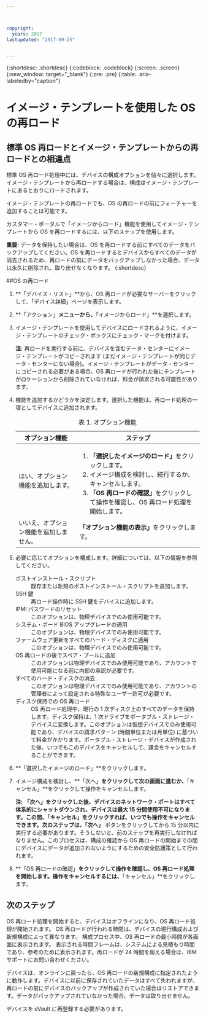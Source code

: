 ```yaml
---



copyright:
  years: 2017
lastupdated: "2017-09-25"


---
```


{:shortdesc: .shortdesc}
{:codeblock: .codeblock}
{:screen: .screen}
{:new_window: target="_blank"}
{:pre: .pre}
{:table: .aria-labeledby="caption"}

# イメージ・テンプレートを使用した OS の再ロード

## 標準 OS 再ロードとイメージ・テンプレートからの再ロードとの相違点
標準 OS 再ロード処理中には、デバイスの構成オプションを個々に選択します。イメージ・テンプレートから再ロードする場合は、構成はイメージ・テンプレートにあるとおりにロードされます。 

イメージ・テンプレートの再ロードでも、OS の再ロードの前にフィーチャーを追加することは可能です。

カスタマー・ポータルで「イメージからロード」機能を使用してイメージ・テンプレートから OS を再ロードするには、以下のステップを使用します。

**重要:** データを保持したい場合は、OS を再ロードする前にすべてのデータをバックアップしてください。OS を再ロードするとデバイスからすべてのデータが消去されるため、再ロードの前にデータをバックアップしなかった場合、データは永久に削除され、取り出せなくなります。
{:shortdesc}

##OS の再ロード
1. **「デバイス・リスト」**から、OS 再ロードが必要なサーバーをクリックして、「デバイス詳細」ページを表示します。
2. **「アクション」**メニューから、**「イメージからロード」**を選択します。
3. イメージ・テンプレートを使用してデバイスにロードされるように、イメージ・テンプレートのチェック・ボックスにチェック・マークを付けます。

   **注:** 再ロードを実行する前に、デバイスを含むデータ・センターにイメージ・テンプレートがコピーされます (まだイメージ・テンプレートが同じデータ・センターにない場合)。イメージ・テンプレートがデータ・センターにコピーされる必要がある場合、OS 再ロードが行われた後にテンプレートがロケーションから削除されていなければ、料金が請求される可能性があります。
  
4. 機能を追加するかどうかを決定します。選択した機能は、再ロード処理の一環としてデバイスに追加されます。
   
   <table>
   <CAPTION>表 1. オプション機能</CAPTION>
   <THEAD>
   <TR>
   <th>オプション機能</th>
   <th>ステップ</th>
   </TR>
   </THEAD>
   <TBODY>
   <tr>
   </tr>
   <tr>
   <td>はい、オプション機能を追加します。</td>
   <td>
   <ol>
   <li><b>「選択したイメージのロード」</b>をクリックします。</li>
   <li>イメージ構成を検討し、続行するか、キャンセルします。</li>
   <li><b>「OS 再ロードの確認」</b>をクリックして操作を確認し、OS 再ロード処理を開始します。</li>
   </ol>
   </td>
   </tr>
   <tr>
   <td>いいえ、オプション機能を追加しません。</td>
   <td><b>「オプション機能の表示」</b>をクリックします。</td>
   </tr>
   </TBODY>
   </table>

5. 必要に応じてオプションを構成します。詳細については、以下の情報を参照してください。
   
   <dl>
   <dt>ポストインストール・スクリプト</dt>
   <dd>既存または新規のポストインストール・スクリプトを追加します。</dd>
   <dt>SSH 鍵</dt>
   <dd>再ロード操作時に SSH 鍵をデバイスに追加します。</dd>
   <dt>IPMI パスワードのリセット</dt>
   <dd> このオプションは、物理デバイスでのみ使用可能です。</dd>
   <dt>システム・ボード BIOS アップグレードの適用</dt>
   <dd>このオプションは、物理デバイスでのみ使用可能です。</dd>
   <dt>ファームウェア更新をすべてのハード・ディスクに適用</dt>
   <dd>このオプションは、物理デバイスでのみ使用可能です。</dd>
   <dt>OS 再ロードの後でスペア・プールに追加</dt>
   <dd>このオプションは物理デバイスでのみ使用可能であり、アカウントで使用可能になる前に内部の承認が必要です。</dd>
   <dt>すべてのハード・ディスクの消去</dt>
   <dd> このオプションは物理デバイスでのみ使用可能であり、アカウントの管理者によって設定される特殊なユーザー許可が必要です。</dd>
   <dt>ディスク保持での OS 再ロード</dt>
   <dd>OS 再ロード処理中、現行の 1 次ディスク上のすべてのデータを保持します。ディスク保持は、1 次ドライブをポータブル・ストレージ・デバイスに変換します。このオプションは仮想デバイスでのみ使用可能であり、デバイスの請求パターン (時間単位または月単位) に基づいて料金がかかります。ポータブル・ストレージ・デバイスが作成された後、いつでもこのデバイスをキャンセルして、課金をキャンセルすることができます。</dd>
   </dl>

6. **「選択したイメージのロード」**をクリックします。

7. イメージ構成を検討し、**「次へ」**をクリックして次の画面に進むか、**「キャンセル」**をクリックして操作をキャンセルします。

   **注:** **「次へ」**をクリックした後、デバイスのネットワーク・ポートはすべて体系的にシャットダウンされ、デバイスは最大 15 分間使用不可になります。この間、**「キャンセル」**をクリックすれば、いつでも操作をキャンセルできます。次のステップは、**「次へ」** ボタンをクリックしてから 15 分以内に実行する必要があります。そうしないと、前のステップを再実行しなければなりません。このプロセスは、構成の確認から OS 再ロードの開始までの間にデバイスにデータが追加されないようにするための安全防護策として行われます。

8. **「OS 再ロードの確認」**をクリックして操作を確認し、OS 再ロード処理を開始します。操作をキャンセルするには、**「キャンセル」**をクリックします。


## 次のステップ
OS 再ロード処理を開始すると、デバイスはオフラインになり、OS 再ロード処理が開始されます。
OS 再ロードが行われる時間は、デバイスの現行構成および新規構成によって異なります。
構成プロセス中、OS 再ロードの最小時間が各画面に表示されます。
表示される時間フレームは、システムによる見積もり時間であり、参考のために表示されます。再ロードが 24 時間を超える場合は、IBM サポートにお問い合わせください。

デバイスは、オンラインに戻ったら、OS 再ロードの新規構成に指定されたように動作します。デバイスに以前に保存されていたデータはすべて失われますが、再ロードの前にデバイスのバックアップが作成されていた場合はリストアできます。データがバックアップされていなかった場合、データは取り出せません。 

デバイスを eVault に再登録する必要があります。<!--using the folliwng link: ![External link icon](../icons/launch-glyph.svg "External link icon")](https://knowledgelayer.softlayer.com/procedure/how-do-i-re-register-evault){: new_window}.-->
